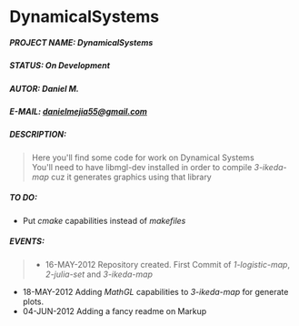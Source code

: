 DynamicalSystems
======

##### PROJECT NAME: 	DynamicalSystems
##### STATUS: 		On Development  
##### AUTOR: 		Daniel M.  
##### E-MAIL: 		[danielmejia55@gmail.com](mailto:danielmejia55@gmail.com)  
##### DESCRIPTION:
> Here you'll find some code for work on Dynamical Systems  
> You'll need to have libmgl-dev installed in order to compile *3-ikeda-map* cuz it generates graphics using that library

##### TO DO:	
* Put *cmake* capabilities instead of *makefiles*	

##### EVENTS:  
>* 16-MAY-2012	Repository created. First Commit of *1-logistic-map*, *2-julia-set* and *3-ikeda-map*
* 18-MAY-2012	Adding _MathGL_ capabilities to *3-ikeda-map* for generate plots.
* 04-JUN-2012	Adding a fancy readme on Markup  

